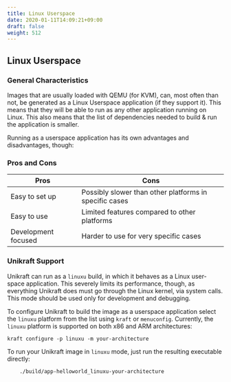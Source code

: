 ```yaml
---
title: Linux Userspace
date: 2020-01-11T14:09:21+09:00
draft: false
weight: 512
---
```


## Linux Userspace

### General Characteristics

Images that are usually loaded with QEMU (for KVM), can, most often than not, be generated as a Linux Userspace application (if they support it).
This means that they will be able to run as any other application running on Linux.
This also means that the list of dependencies needed to build & run the application is smaller.

Running as a userspace application has its own advantages and disadvantages, though:

### Pros and Cons

| Pros                | Cons                                                   |
|---------------------|--------------------------------------------------------|
| Easy to set up      | Possibly slower than other platforms in specific cases |
| Easy to use         | Limited features compared to other platforms           |
| Development focused | Harder to use for very specific cases                  |

### Unikraft Support

Unikraft can run as a `linuxu` build, in which it behaves as a Linux user-space application.
This severely limits its performance, though, as everything Unikraft does must go through the Linux kernel, via system calls.
This mode should be used only for development and debugging.

To configure Unikraft to build the image as a userspace application select the `linuxu` platform from the list using `kraft` or `menuconfig`.
Currently, the `linuxu` platform is supported on both x86 and ARM architectures:

```console
kraft configure -p linuxu -m your-architecture
```

To run your Unikraft image in `linuxu` mode, just run the resulting executable directly:

```console
    ./build/app-helloworld_linuxu-your-architecture
```
